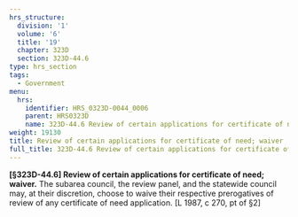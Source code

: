 ```yaml
---
hrs_structure:
  division: '1'
  volume: '6'
  title: '19'
  chapter: 323D
  section: 323D-44.6
type: hrs_section
tags:
  - Government
menu:
  hrs:
    identifier: HRS_0323D-0044_0006
    parent: HRS0323D
    name: 323D-44.6 Review of certain applications for certificate of need; waiver
weight: 19130
title: Review of certain applications for certificate of need; waiver
full_title: 323D-44.6 Review of certain applications for certificate of need; waiver
---
```

**[§323D-44.6] Review of certain applications for certificate of need; waiver.** The subarea council, the review panel, and the statewide council may, at their discretion, choose to waive their respective prerogatives of review of any certificate of need application. [L 1987, c 270, pt of §2]
